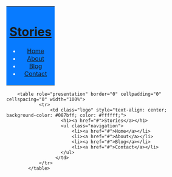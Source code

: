 <table role="presentation" border="0" cellpadding="0" cellspacing="0" width="100%">
          		<tr>
          			<td class="logo" style="text-align: center; background-color: #087bff; color: #ffffff;">
			            <h1><a href="#">Stories</a></h1>
			            <ul class="navigation">
			            	<li><a href="#">Home</a></li>
			            	<li><a href="#">About</a></li>
			            	<li><a href="#">Blog</a></li>
			            	<li><a href="#">Contact</a></li>
			            </ul>
			          </td>
          		</tr>
          	</table>
		
		<table role="presentation" border="0" cellpadding="0" cellspacing="0" width="100%">
          		<tr>
          			<td class="logo" style="text-align: center; background-color: #087bff; color: #ffffff;">
			            <h1><a href="#">Stories</a></h1>
			            <ul class="navigation">
			            	<li><a href="#">Home</a></li>
			            	<li><a href="#">About</a></li>
			            	<li><a href="#">Blog</a></li>
			            	<li><a href="#">Contact</a></li>
			            </ul>
			          </td>
          		</tr>
          	</table>
